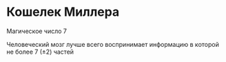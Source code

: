 # Кошелек Миллера

Магическое число 7

Человеческий мозг лучше всего воспринимает информацию в которой не более 7 (±2) частей